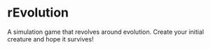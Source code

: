 rEvolution
==========

A simulation game that revolves around evolution. Create your initial creature and hope it survives!
